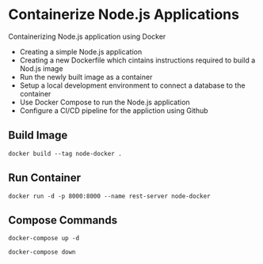 # Containerize Node.js Applications

Containerizing Node.js application using Docker

-   Creating a simple Node.js application
-   Creating a new Dockerfile which cintains instructions required to build a Nod.js image
-   Run the newly built image as a container
-   Setup a local development environment to connect a database to the container
-   Use Docker Compose to run the Node.js application
-   Configure a CI/CD pipeline for the appliction using Github

## Build Image

    docker build --tag node-docker .

## Run Container

    docker run -d -p 8000:8000 --name rest-server node-docker

## Compose Commands

    docker-compose up -d

    docker-compose down
